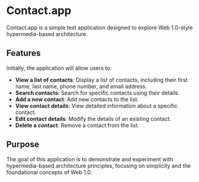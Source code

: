 # Contact.app

Contact.app is a simple test application designed to explore Web 1.0-style hypermedia-based architecture.

## Features

Initially, the application will allow users to:

- **View a list of contacts**: Display a list of contacts, including their first name, last name, phone number, and email address.
- **Search contacts**: Search for specific contacts using their details.
- **Add a new contact**: Add new contacts to the list.
- **View contact details**: View detailed information about a specific contact.
- **Edit contact details**: Modify the details of an existing contact.
- **Delete a contact**: Remove a contact from the list.

## Purpose

The goal of this application is to demonstrate and experiment with hypermedia-based architecture principles, focusing on simplicity and the foundational concepts of Web 1.0.
